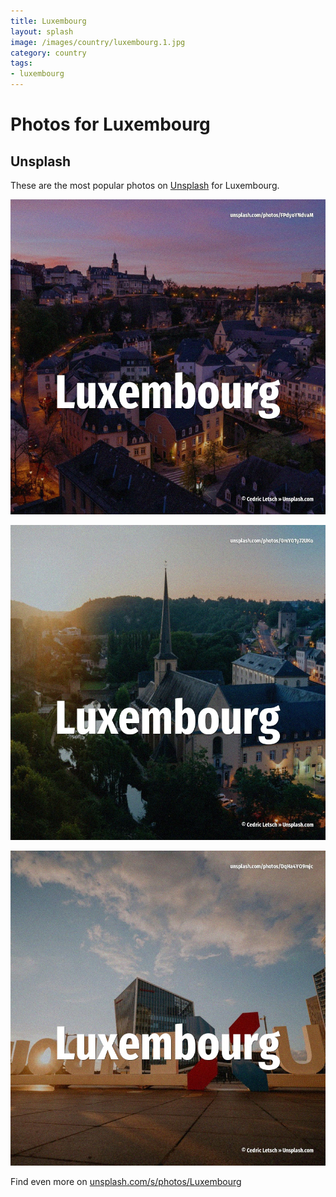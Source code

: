 ```yaml
---
title: Luxembourg
layout: splash
image: /images/country/luxembourg.1.jpg
category: country
tags:
- luxembourg
---
```

# Photos for Luxembourg

## Unsplash

These are the most popular photos on [Unsplash](https://unsplash.com) for Luxembourg.

![Luxembourg](/images/country/luxembourg.1.jpg)

![Luxembourg](/images/country/luxembourg.2.jpg)

![Luxembourg](/images/country/luxembourg.3.jpg)

Find even more on [unsplash.com/s/photos/Luxembourg](https://unsplash.com/s/photos/Luxembourg)